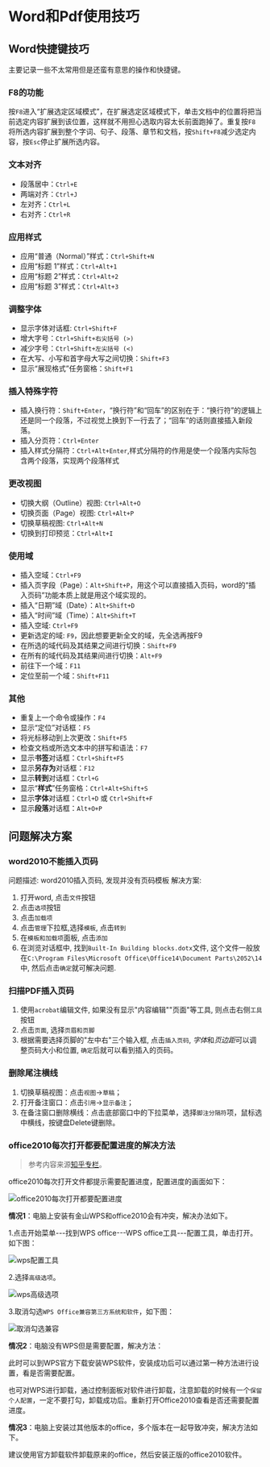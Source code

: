 # Word和Pdf使用技巧

## Word快捷键技巧

主要记录一些不太常用但是还蛮有意思的操作和快捷键。

### F8的功能

按`F8`进入“扩展选定区域模式”，在扩展选定区域模式下，单击文档中的位置将把当前选定内容扩展到该位置，这样就不用担心选取内容太长前面跑掉了。重复按`F8`将所选内容扩展到整个字词、句子、段落、章节和文档，按`Shift+F8`减少选定内容，按`Esc`停止扩展所选内容。

### 文本对齐

- 段落居中：`Ctrl+E`
- 两端对齐：`Ctrl+J`
- 左对齐：`Ctrl+L`
- 右对齐：`Ctrl+R`

### 应用样式

- 应用“普通（Normal）”样式：`Ctrl+Shift+N`
- 应用“标题 1”样式：`Ctrl+Alt+1`
- 应用“标题 2”样式：`Ctrl+Alt+2`
- 应用“标题 3”样式：`Ctrl+Alt+3`

### 调整字体

- 显示字体对话框: `Ctrl+Shift+F`
- 增大字号：`Ctrl+Shift+右尖括号 (>)`
- 减少字号：`Ctrl+Shift+左尖括号 (<)`
- 在大写、小写和首字母大写之间切换：`Shift+F3`
- 显示“展现格式”任务窗格：`Shift+F1`

### 插入特殊字符

- 插入换行符：`Shift+Enter`，“换行符”和“回车”的区别在于：“换行符”的逻辑上还是同一个段落，不过视觉上换到下一行去了；“回车”的话则直接插入新段落。
- 插入分页符：`Ctrl+Enter`
- 插入样式分隔符：`Ctrl+Alt+Enter`,样式分隔符的作用是使一个段落内实际包含两个段落，实现两个段落样式

### 更改视图

- 切换大纲（Outline）视图: `Ctrl+Alt+O`
- 切换页面（Page）视图: `Ctrl+Alt+P`
- 切换草稿视图: `Ctrl+Alt+N`
- 切换到打印预览：`Ctrl+Alt+I`

### 使用域

- 插入空域：`Ctrl+F9`
- 插入页字段（Page）：`Alt+Shift+P`，用这个可以直接插入页码，word的“插入页码”功能本质上就是用这个域实现的。
- 插入“日期”域（Date）：`Alt+Shift+D`
- 插入“时间”域（Time）：`Alt+Shift+T`
- 插入空域: `Ctrl+F9`
- 更新选定的域: `F9`，因此想要更新全文的域，先全选再按F9
- 在所选的域代码及其结果之间进行切换：`Shift+F9`
- 在所有的域代码及其结果间进行切换：`Alt+F9`
- 前往下一个域：`F11`
- 定位至前一个域：`Shift+F11`

### 其他

- 重复上一个命令或操作：`F4`
- 显示“定位”对话框：`F5`
- 将光标移动到上次更改：`Shift+F5`
- 检查文档或所选文本中的拼写和语法：`F7`
- 显示**书签**对话框：`Ctrl+Shift+F5`
- 显示**另存为**对话框：`F12`
- 显示**转到**对话框：`Ctrl+G`
- 显示“**样式**”任务窗格：`Ctrl+Alt+Shift+S`
- 显示**字体**对话框：`Ctrl+D` 或 `Ctrl+Shift+F`
- 显示**段落**对话框：`Alt+O+P`

## 问题解决方案

### word2010不能插入页码

问题描述: word2010插入页码, 发现并没有页码模板
解决方案:

1. 打开word, 点击`文件`按钮
2. 点击`选项`按钮
3. 点击`加载项`
4. 点击`管理`下拉框,选择`模板`, 点击`转到`
5. 在`模板和加载项`面板, 点击`添加`
6. 在浏览对话框中, 找到`Built-In Building blocks.dotx`文件, 这个文件一般放在`C:\Program Files\Microsoft Office\Office14\Document Parts\2052\14`中, 然后点击`确定`就可解决问题.

### 扫描PDF插入页码

1. 使用`acrobat`编辑文件, 如果没有显示"内容编辑""页面"等工具, 则点击右侧`工具`按钮
2. 点击`页面`, 选择`页眉和页脚`
3. 根据需要选择页脚的"左中右"三个输入框, 点击`插入页码`, *字体*和*页边距*可以调整页码大小和位置, `确定`后就可以看到插入的页码。

### 删除尾注横线

1. 切换草稿视图：点击`视图`->`草稿`；
2. 打开备注窗口：点击`引用`->`显示备注`；
3. 在备注窗口删除横线：点击底部窗口中的下拉菜单，选择`脚注分隔符`项，鼠标选中横线，按键盘Delete键删除。

### office2010每次打开都要配置进度的解决方法

> 参考内容来源[知乎专栏](https://zhuanlan.zhihu.com/p/142681075)。

office2010每次打开文件都提示需要配置进度，配置进度的画面如下：

![office2010每次打开都要配置进度](https://pic.imgdb.cn/item/60a99a7d35c5199ba7b49a55.jpg)

**情况1**：电脑上安装有金山WPS和office2010会有冲突，解决办法如下。

1.点击开始菜单---找到WPS office---WPS office工具---配置工具，单击打开。如下图：

![wps配置工具](https://pic.imgdb.cn/item/60a99af335c5199ba7b871bd.jpg)

2.选择`高级选项`。

![wps高级选项](https://pic.imgdb.cn/item/60a99b2235c5199ba7b9f97a.jpg)

3.取消勾选`WPS Office兼容第三方系统和软件`，如下图：

![取消勾选兼容](https://pic.imgdb.cn/item/60a99b5a35c5199ba7bbc1a0.jpg)

**情况2**：电脑没有WPS但是需要配置，解决方法：

此时可以到WPS官方下载安装WPS软件，安装成功后可以通过第一种方法进行设置，看是否需要配置。

也可对WPS进行卸载，通过控制面板对软件进行卸载，注意卸载的时候有一个`保留个人配置`，一定不要打勾，卸载成功后。重新打开Office2010查看是否还需要配置进度。

**情况3**：电脑上安装过其他版本的office，多个版本在一起导致冲突，解决方法如下。

建议使用官方卸载软件卸载原来的office，然后安装正版的office2010软件。
